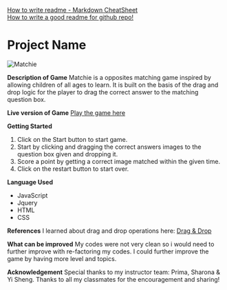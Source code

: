 [How to write readme - Markdown CheatSheet](https://github.com/adam-p/markdown-here/wiki/Markdown-Cheatsheet)  
[How to write a good readme for github repo!](https://gist.github.com/PurpleBooth/109311bb0361f32d87a2)

# Project Name
![Matchie](http://i.imgur.com/C2WkIZD.png)

**Description of Game**
Matchie is a opposites matching game inspired by allowing children of all ages to learn.
It is built on the basis of the drag and drop logic for the player to drag the correct answer to the matching question box.

**Live version of Game**
[Play the game here](https://wdi-sg.github.io/wdi-project-1-cwxr)

**Getting Started**
1) Click on the Start button to start game.
2) Start by clicking and dragging the correct answers images to the question box given and dropping it.
3) Score a point by getting a correct image matched within the given time.
4) Click on the restart button to start over.

**Language Used**
* JavaScript
* Jquery
* HTML
* CSS

**References**
I learned about drag and drop operations here: [Drag & Drop](https://developer.mozilla.org/en-US/docs/Web/API/HTML_Drag_and_Drop_API/Drag_operations)

**What can be improved**
My codes were not very clean so i would need to further improve with re-factoring my codes.
I could further improve the game by having more level and topics.

**Acknowledgement**
Special thanks to my instructor team: Prima, Sharona & Yi Sheng.
Thanks to all my classmates for the encouragement and sharing!
